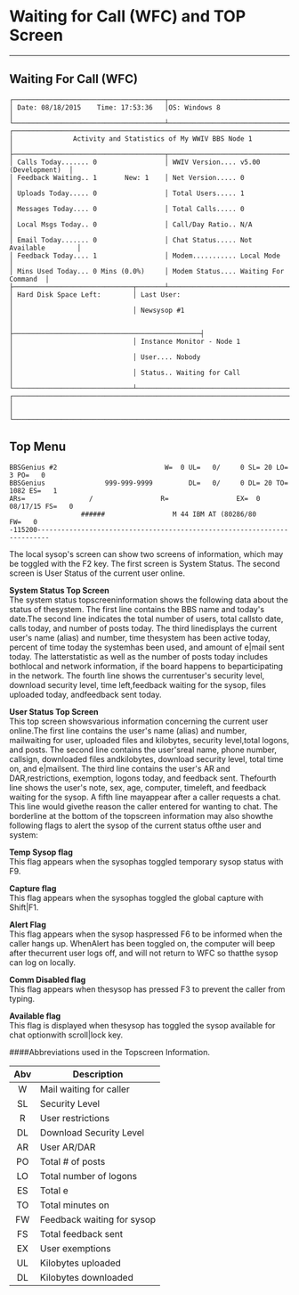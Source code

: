 
# Waiting for Call (WFC) and TOP Screen
***

## Waiting For Call (WFC)

```
┌──────────────────────────────────────┬───────────────────────────────────────┐
│ Date: 08/18/2015    Time: 17:53:36   │OS: Windows 8                          │
└──────────────────────────────────────┴───────────────────────────────────────┘
┌──────────────────────────────────────────────────────────────────────────────┐
│               Activity and Statistics of My WWIV BBS Node 1                  │
├──────────────────────────────────────┬───────────────────────────────────────┤
│ Calls Today....... 0                 │ WWIV Version.... v5.00 (Development)  │
│ Feedback Waiting.. 1       New: 1    │ Net Version..... 0                    │
│ Uploads Today..... 0                 │ Total Users..... 1                    │
│ Messages Today.... 0                 │ Total Calls..... 0                    │
│ Local Msgs Today.. 0                 │ Call/Day Ratio.. N/A                  │
│ Email Today....... 0                 │ Chat Status..... Not Available        │
│ Feedback Today.... 1                 │ Modem........... Local Mode           │
│ Mins Used Today... 0 Mins (0.0%)     │ Modem Status.... Waiting For Command  │
├──────────────────────────────┬───────┴───────────────────────────────────────┤
│ Hard Disk Space Left:        │ Last User:                                    │
│                              │ Newsysop #1                                   │
│                              ├───────────────────────────────────────────────┤
│                              │ Instance Monitor - Node 1                     │
│                              │ User.... Nobody                               │
│                              │ Status.. Waiting for Call                     │
└──────────────────────────────┴───────────────────────────────────────────────┘
┌──────────────────────────────────────────────────────────────────────────────┐
│                                                                              │
└──────────────────────────────────────────────────────────────────────────────┘
```

## Top Menu
```
BBSGenius #2                           W=  0 UL=   0/     0 SL= 20 LO=    3 PO=   0
BBSGenius               999-999-9999         DL=   0/     0 DL= 20 TO= 1082 ES=   1
ARs=                /                 R=                 EX=  0 08/17/15 FS=   0
                  ######                 M 44 IBM AT (80286/80           FW=   0
-115200-------------------------------------------------------------------------
```

The local sysop's screen can show two screens of information, which may be toggled with the F2 key. The first screen is System Status. The second screen is User Status of the current user online.

**System Status Top Screen**  
The system status topscreeninformation shows the following data about the status of thesystem.  The first line contains the BBS name and today's date.The second line indicates the total number of users, total callsto date, calls today, and number of posts today. The third linedisplays the current user's name (alias) and number, time thesystem has been active today, percent of time today the systemhas been used, and amount of e|mail sent today. The latterstatistic as well as the number of posts today includes bothlocal and network information, if the board happens to beparticipating in the network. The fourth line shows the currentuser's security level, download security level, time left,feedback waiting for the sysop, files uploaded today, andfeedback sent today.

**User Status Top Screen**  
This top screen showsvarious information concerning the current user online.The first line contains the user's name (alias) and number, mailwaiting for user, uploaded files and kilobytes, security level,total logons, and posts.  The second line contains the user'sreal name, phone number, callsign, downloaded files andkilobytes, download security level, total time on, and e|mailsent.  The third line contains the user's AR and DAR,restrictions, exemption, logons today, and feedback sent. Thefourth line shows the user's note, sex, age, computer, timeleft, and feedback waiting for the sysop. A fifth line mayappear after a caller requests a chat.  This line would givethe reason the caller entered for wanting to chat. The borderline at the bottom of the topscreen information may also showthe following flags to alert the sysop of the current status ofthe user and system:

**Temp Sysop flag**  
This flag appears when the sysophas toggled temporary sysop status with F9.

**Capture flag**  
This flag appears when the sysophas toggled the global capture with Shift|F1.

**Alert Flag**  
This flag appears when the sysop haspressed F6 to be informed when the caller hangs up. WhenAlert has been toggled on, the computer will beep after thecurrent user logs off, and will not return to WFC so thatthe sysop can log on locally.

**Comm Disabled flag**  
This flag appears when thesysop has pressed F3 to prevent the caller from typing.

**Available flag**  
This flag is displayed when thesysop has toggled the sysop available for chat optionwith scroll|lock key.

####Abbreviations used in the Topscreen Information.
 
Abv | Description
:---: | ---
W  | Mail waiting for caller
SL | Security Level
R  | User restrictions
DL | Download Security Level
AR | User AR/DAR 
PO | Total # of posts
LO | Total number of logons
ES | Total e|mails sent
TO | Total minutes on 
FW | Feedback waiting for sysop
FS | Total feedback sent   
EX | User exemptions
UL | Kilobytes uploaded
DL | Kilobytes downloaded